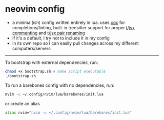 # neovim config

- a minimal(ish) config written entirely in lua. uses [coc](https://github.com/neoclide/coc.nvim) for completions/linting, built-in treesitter support for proper [t/jsx commenting](https://github.com/JoosepAlviste/nvim-ts-context-commentstring) and [t/jsx pair renaming](https://github.com/windwp/nvim-ts-autotag)
- if it's a default, I try not to include it in my config
- in its own repo so I can easily pull changes across my different computers/servers

---

To bootstrap with external dependencies, run:

```bash
chmod +x bootstrap.sh # make script executable
./bootstrap.sh
```

To run a barebones config with no dependencies, run:

```bash
nvim -u ~/.config/nvim/lua/barebones/init.lua
```

or create an alias

```bash
alias nvim="nvim -u ~/.config/nvim/lua/barebones/init.lua"
```

<!--
todo:
- folding the level below where you fold
-->
